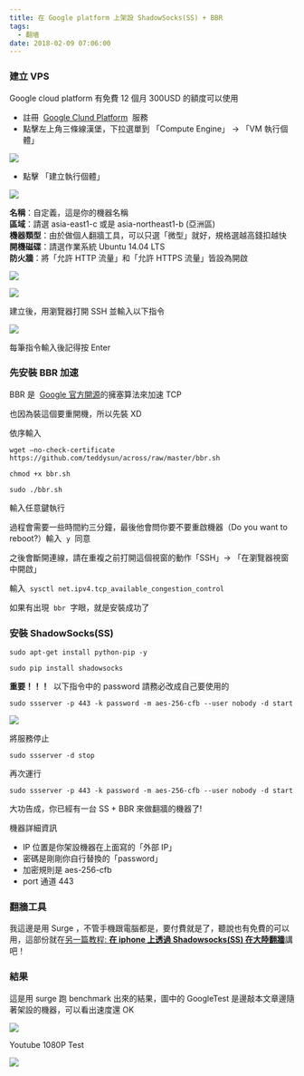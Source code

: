 ```yaml
---
title: 在 Google platform 上架設 ShadowSocks(SS) + BBR
tags:
  - 翻墙
date: 2018-02-09 07:06:00
---
```


### 建立 VPS

Google cloud platform 有免費 12 個月 300USD 的額度可以使用

- 註冊  [Google Clund Platform](https://cloud.google.com/)  服務
- 點擊左上角三條線漢堡，下拉選單到 「Compute Engine」 -> 「VM 執行個體」

![](http://www.jixiaokang.com/wp-content/uploads/2018/05/ny3aKkXQTOOwP59kDLEB_E89EA2E5B995E5BFABE785A7202017-08-1220E4B88BE58D8811.54.09.png)

- 點擊 「建立執行個體」

![](http://www.jixiaokang.com/wp-content/uploads/2018/05/1W8aYkspRQas9QXMs6O9_E89EA2E5B995E5BFABE785A7202017-08-1220E4B88BE58D8811.57.59.png)

**名稱**：自定義，這是你的機器名稱  
**區域**：請選 asia-east1-c 或是 asia-northeast1-b (亞洲區)  
**機器類型**：由於做個人翻牆工具，可以只選「微型」就好，規格選越高錢扣越快  
**開機磁碟**：請選作業系統 Ubuntu 14.04 LTS  
**防火牆**：將「允許 HTTP 流量」和「允許 HTTPS 流量」皆設為開啟

![](http://www.jixiaokang.com/wp-content/uploads/2018/05/AR1NUHtmQvOzEatPQ0xA_E89EA2E5B995E5BFABE785A7202017-08-1320E4B88AE58D8812.04.53.png)

![](http://www.jixiaokang.com/wp-content/uploads/2018/05/WOXE1PfhQYbUkCGIoQpG_E89EA2E5B995E5BFABE785A7202017-08-1320E4B88AE58D8812.06.21.png)

建立後，用瀏覽器打開 SSH 並輸入以下指令

![](http://www.jixiaokang.com/wp-content/uploads/2018/05/PxSfuiYNTxC9dNeJYPxc_E89EA2E5B995E5BFABE785A7202017-08-1320E4B88AE58D8812.11.45.png)

每筆指令輸入後記得按 Enter

### 先安裝 BBR 加速

BBR 是  [Google 官方開源](https://www.google.com/url?sa=t&rct=j&q=&esrc=s&source=web&cd=1&cad=rja&uact=8&ved=0ahUKEwj_he7Lj9LVAhVB2LwKHaLiAVEQFggnMAA&url=https%3A%2F%2Fgithub.com%2Fgoogle%2Fbbr&usg=AFQjCNGIK2TzybkL1laoWJd6BiRDTrRjOg)的擁塞算法來加速 TCP

也因為裝這個要重開機，所以先裝 XD

依序輸入

`wget –no-check-certificate https://github.com/teddysun/across/raw/master/bbr.sh`

`chmod +x bbr.sh`

`sudo ./bbr.sh`

輸入任意鍵執行

過程會需要一些時間約三分鐘，最後他會問你要不要重啟機器（Do you want to reboot?）輸入  `y`  同意

之後會斷開連線，請在重複之前打開這個視窗的動作「SSH」-> 「在瀏覽器視窗中開啟」

輸入  `sysctl net.ipv4.tcp_available_congestion_control`

如果有出現  `bbr`  字眼，就是安裝成功了

### 安裝 ShadowSocks(SS)

`sudo apt-get install python-pip -y`

`sudo pip install shadowsocks`

**重要！！！**  以下指令中的 password 請務必改成自己要使用的

`sudo ssserver -p 443 -k password -m aes-256-cfb --user nobody -d start`

![](http://www.jixiaokang.com/wp-content/uploads/2018/05/wwtPB5QjSm27fQdEUkWF_E89EA2E5B995E5BFABE785A7202017-08-1320E4B88AE58D8812.16.43.png)

將服務停止

`sudo ssserver -d stop`

再次運行

`sudo ssserver -p 443 -k password -m aes-256-cfb --user nobody -d start`

大功告成，你已經有一台 SS + BBR 來做翻牆的機器了!

機器詳細資訊

- IP 位置是你架設機器在上面寫的「外部 IP」
- 密碼是剛剛你自行替換的「password」
- 加密規則是 aes-256-cfb
- port 通道 443

### 翻牆工具

我這邊是用 Surge ，不管手機跟電腦都是，要付費就是了，聽說也有免費的可以用，這部份就在[另一篇教程: **在 iphone 上透過 Shadowsocks(SS) 在大陸翻牆**](http://blog.niclin.tw/posts/2163079-wall-on-the-iphone-via-shadowsocks-ss-in-the-city-over-the-wall)講吧！

### 結果

這是用 surge 跑 benchmark 出來的結果，圖中的 GoogleTest 是邊敲本文章邊隨著架設的機器，可以看出速度還 OK

![](http://www.jixiaokang.com/wp-content/uploads/2018/05/1Bm6YgbTHqmQAyHUUzI1_E89EA2E5B995E5BFABE785A7202017-08-1320E4B88AE58D8812.51.41.png)

Youtube 1080P Test

![](http://www.jixiaokang.com/wp-content/uploads/2018/05/gJP7K5vCRi0V5ZJbmQiK_E89EA2E5B995E5BFABE785A7202017-08-1320E4B88AE58D8812.54.51.png)
